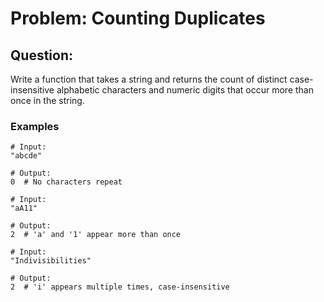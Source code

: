 # Problem: Counting Duplicates
## Question:
Write a function that takes a string and returns the count of distinct case-insensitive alphabetic characters and numeric digits that occur more than once in the string.

### Examples
```
# Input:
"abcde"

# Output:
0  # No characters repeat

# Input:
"aA11"

# Output:
2  # 'a' and '1' appear more than once

# Input:
"Indivisibilities"

# Output:
2  # 'i' appears multiple times, case-insensitive
```
